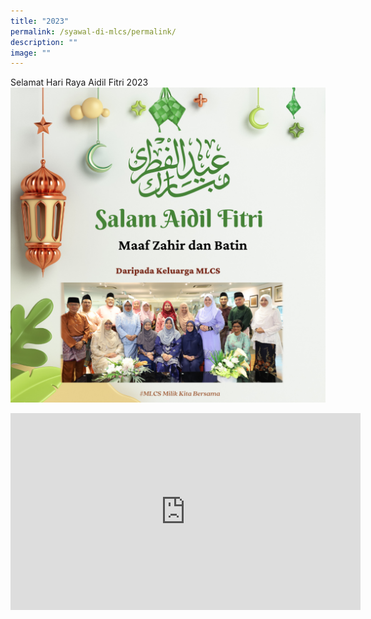 ```yaml
---
title: "2023"
permalink: /syawal-di-mlcs/permalink/
description: ""
image: ""
---
```

Selamat Hari Raya Aidil Fitri 2023
![Selamat Hari Raya 2023](/images/green%20modern%20happy%20eid%20al-fitr%20instagram%20post.png)
<iframe allowfullscreen="" allow="accelerometer; autoplay; clipboard-write; encrypted-media; gyroscope; picture-in-picture; web-share" frameborder="0" title="YouTube video player" src="https://www.youtube.com/embed/xHqV7MbKhIY" height="315" width="560"></iframe>